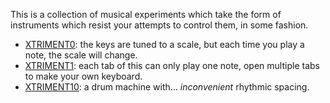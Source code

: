 This is a collection of musical experiments which take the form of instruments which resist your attempts to control them, in some fashion.

* [XTRIMENT0](XTRIMENT0/index.html): the keys are tuned to a scale, but each time you play a note, the scale will change.
* [XTRIMENT1](XTRIMENT1/index.html): each tab of this can only play one note, open multiple tabs to make your own keyboard.
* [XTRIMENT10](XTRIMENT10/index.html): a drum machine with… *inconvenient* rhythmic spacing.